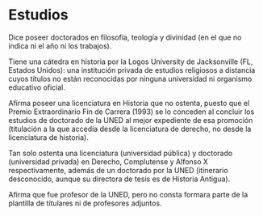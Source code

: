 # Estudios

Dice poseer doctorados en filosofía, teología y divinidad (en el que no indica ni el año ni los trabajos).

Tiene una cátedra en historia por la Logos University de Jacksonville (FL, Estados Unidos): una institución privada de estudios religiosos a distancia cuyos títulos no están reconocidas por ninguna universidad ni organismo educativo oficial.

Afirma poseer una licenciatura en Historia que no ostenta, puesto que el Premio Extraordinario Fin de Carrera (1993) se lo conceden al concluir los estudios de doctorado de la UNED al mejor expediente de esa promoción (titulación a la que accedía desde la licenciatura de derecho, no desde la licenciatura de historia). 

Tan solo ostenta una licenciatura (universidad pública) y doctorado (universidad privada) en Derecho, Complutense y Alfonso X respectivamente, además de un doctorado por la UNED (itinerario desconocido, aunque su directora de tesis es de Historia Antigua).

Afirma que fue profesor de la UNED, pero no consta formara parte de la plantilla de titulares ni de profesores adjuntos.